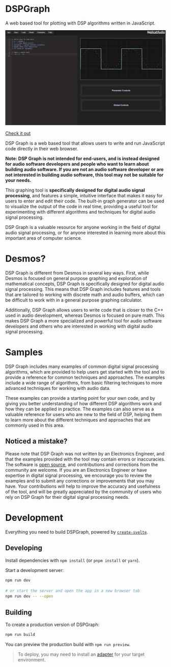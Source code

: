 # DSPGraph
A web based tool for plotting with DSP algorithms written in JavaScript.

![screenshot](/screenshots/dspgraph.png)

[Check it out](https://replicataudio.com/dsptool/)

DSP Graph is a web based tool that allows users to write and run JavaScript code directly in their web browser.

**Note: DSP Graph is not intended for end-users, and is instead designed for audio software developers and people who want to learn about building audio software. If you are not an audio software developer or are not interested in building audio software, this tool may not be suitable for your needs.**

This graphing tool is **specifically designed for digital audio signal processing**, and features a simple, intuitive interface that makes it easy for users to enter and edit their code. The built-in graph generator can be used to visualize the output of the code in real time, providing a useful tool for experimenting with different algorithms and techniques for digital audio signal processing. 

DSP Graph is a valuable resource for anyone working in the field of digital audio signal processing, or for anyone interested in learning more about this important area of computer science.

# Desmos?

DSP Graph is different from Desmos in several key ways. First, while Desmos is focused on general purpose graphing and exploration of mathematical concepts, DSP Graph is specifically designed for digital audio signal processing. This means that DSP Graph includes features and tools that are tailored to working with discrete math and audio buffers, which can be difficult to work with in a general purpose graphing calculator. 

Additionally, DSP Graph allows users to write code that is closer to the C++ used in audio development, whereas Desmos is focused on pure math. This makes DSP Graph a more specialized and powerful tool for audio software developers and others who are interested in working with digital audio signal processing.

# Samples

DSP Graph includes many examples of common digital signal processing algorithms, which are provided to help users get started with the tool and to provide a reference for common techniques and approaches. The examples include a wide range of algorithms, from basic filtering techniques to more advanced techniques for working with audio data. 

These examples can provide a starting point for your own code, and by giving you better understanding of how different DSP algorithms work and how they can be applied in practice. The examples can also serve as a valuable reference for users who are new to the field of DSP, helping them to learn more about the different techniques and approaches that are commonly used in this area.

## Noticed a mistake?

Please note that DSP Graph was not written by an Electronics Engineer, and that the examples provided with the tool may contain errors or inaccuracies. The software is [open source](https://github.com/ReplicatAudio/DSPGraphJS), and contributions and corrections from the community are welcome. If you are an Electronics Engineer or have expertise in digital signal processing, we encourage you to review the examples and to submit any corrections or improvements that you may have. Your contributions will help to improve the accuracy and usefulness of the tool, and will be greatly appreciated by the community of users who rely on DSP Graph for their digital signal processing needs.

# Development

Everything you need to build DSPGraph, powered by [`create-svelte`](https://github.com/sveltejs/kit/tree/master/packages/create-svelte).

## Developing

Install dependencies with `npm install` (or `pnpm install` or `yarn`).

Start a development server:

```bash
npm run dev

# or start the server and open the app in a new browser tab
npm run dev -- --open
```

## Building

To create a production version of DSPGraph:

```bash
npm run build
```

You can preview the production build with `npm run preview`.

> To deploy, you may need to install an [adapter](https://kit.svelte.dev/docs/adapters) for your target environment.
